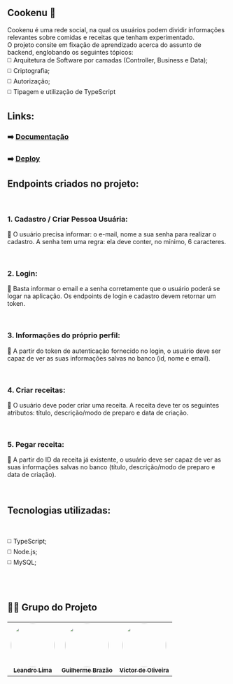 ## Cookenu 🍲

Cookenu é uma rede social, na qual os usuários podem dividir informações relevantes sobre comidas e receitas que tenham experimentado.  <br/>
O projeto consite em fixação de aprendizado acerca do assunto de backend, englobando os seguintes tópicos: <br/>
◻️ Arquitetura de Software por camadas (Controller, Business e Data); <br/>
◻️ Criptografia;  <br/>
◻️ Autorização;  <br/>
◻️ Tipagem e utilização de TypeScript <br/>

## Links:
### ➡️ [Documentação](https://documenter.getpostman.com/view/22376287/2s93CNMssC)
### ➡️ [Deploy](https://lamarr-cookenu1.onrender.com)



## Endpoints criados no projeto: 
<br/>

### 1. Cadastro / Criar Pessoa Usuária:

  🚩 O usuário precisa informar: o e-mail, nome a sua senha para realizar o cadastro. A senha tem uma regra: ela deve conter, no mínimo, 6 caracteres.  
 
 <br/>

### 2. Login: 

  🚩 Basta informar o email e a senha corretamente que o usuário poderá se logar na aplicação. Os endpoints de login e cadastro devem retornar um token.
  
   <br/>

### 3. Informações do próprio perfil:

  🚩 A partir do token de autenticação fornecido no login, o usuário deve ser capaz de ver as suas informações salvas no banco (id, nome e email).
  
   <br/>

### 4. Criar receitas:

  🚩 O usuário deve poder criar uma receita. A receita deve ter os seguintes atributos: título, descrição/modo de preparo e data de criação.
  
   <br/>

  
### 5. Pegar receita: 

  🚩 A partir do ID da receita já existente, o usuário deve ser capaz de ver as suas informações salvas no banco (título, descrição/modo de preparo e data de criação).  
  
 <br/>

## Tecnologias utilizadas:
<br/>

◻️ TypeScript; <br/>
◻️ Node.js;<br/>
◻️ MySQL;<br/>

<h2>
    <br>
    <p style="font-weight: bold;">👨‍💻 Grupo do Projeto</p>
</h2>

<table>
  <tr>
       <td align="center"><a href="https://github.com/leeoliima"><img style="border-radius: 50%;" src="https://avatars.githubusercontent.com/u/96210622?v=4" width="100px;" alt=""/><br /><sub><b>Leandro Lima</b></sub></a><br /></td> 
    <td align="center"><a href="https://github.com/brazaoo"><img style="border-radius: 50%;" src="https://avatars.githubusercontent.com/u/102330950?v=4" width="100px;" alt=""/><br /><sub><b>Guilherme Brazão</b></sub></a><br /></td>
     <td align="center"><a href="https://github.com/vmotta95"><img style="border-radius: 50%;" src="https://avatars.githubusercontent.com/u/102388553?v=4" width="100px;" alt=""/><br /><sub><b>Victor de Oliveira</b></sub></a><br /></td> 
   
  </tr>
</table>


